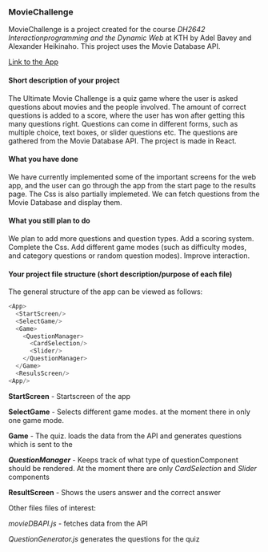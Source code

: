 ### MovieChallenge
MovieChallenge is a project created for the course *DH2642 Interactionprogramming and the Dynamic Web* at KTH by Adel Bavey and Alexander Heikinaho.
This project uses the Movie Database API.

[Link to the App](https://test-f51e3.firebaseapp.com/)

#### Short description of your project

The Ultimate Movie Challenge is a quiz game where the user is asked questions about movies and the people involved. The amount of correct questions is added to a score, where the user has won after getting this many questions right. Questions can come in different forms, such as multiple choice, text boxes, or slider questions etc. The questions are gathered from the Movie Database API. The project is made in React.

#### What you have done

We have currently implemented some of the important screens for the web app, and the user can go through the app from the start page to the results page. The Css is also partially implemeted. We can fetch questions from the Movie Database and display them.

#### What you still plan to do

We plan to add more questions and question types. Add a scoring system. Complete the Css. Add different game modes (such as difficulty modes, and category questions or random question modes). Improve interaction.

#### Your project file structure (short description/purpose of each file)

The general structure of the app can be viewed as follows:
```javascript
<App>
  <StartScreen/>
  <SelectGame/>
  <Game>
    <QuestionManager>
      <CardSelection/>
      <Slider/>
    </QuestionManager>
  </Game>
  <ResulsScreen/>
<App/>
```
**StartScreen** - Startscreen of the app 

**SelectGame** - Selects different game modes. at the moment there in only one game mode.

**Game** - The quiz. loads the data from the API and generates questions which is sent to the 

***QuestionManager*** - Keeps track of what type of questionComponent should be rendered. At the moment there are only _CardSelection_ and _Slider_ components

**ResultScreen** - Shows the users answer and the correct answer

Other files files of interest:

_movieDBAPI.js_ - fetches data from the API

_QuestionGenerator.js_ generates the questions for the quiz
